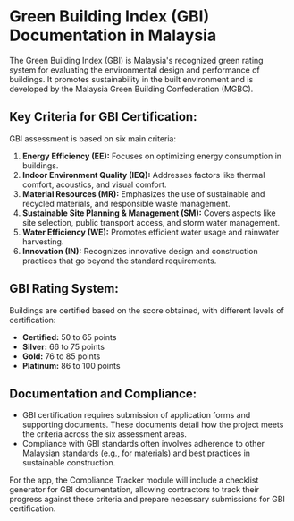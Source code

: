 # Green Building Index (GBI) Documentation in Malaysia

The Green Building Index (GBI) is Malaysia's recognized green rating system for evaluating the environmental design and performance of buildings. It promotes sustainability in the built environment and is developed by the Malaysia Green Building Confederation (MGBC).

## Key Criteria for GBI Certification:
GBI assessment is based on six main criteria:
1.  **Energy Efficiency (EE):** Focuses on optimizing energy consumption in buildings.
2.  **Indoor Environment Quality (IEQ):** Addresses factors like thermal comfort, acoustics, and visual comfort.
3.  **Material Resources (MR):** Emphasizes the use of sustainable and recycled materials, and responsible waste management.
4.  **Sustainable Site Planning & Management (SM):** Covers aspects like site selection, public transport access, and storm water management.
5.  **Water Efficiency (WE):** Promotes efficient water usage and rainwater harvesting.
6.  **Innovation (IN):** Recognizes innovative design and construction practices that go beyond the standard requirements.

## GBI Rating System:
Buildings are certified based on the score obtained, with different levels of certification:
-   **Certified:** 50 to 65 points
-   **Silver:** 66 to 75 points
-   **Gold:** 76 to 85 points
-   **Platinum:** 86 to 100 points

## Documentation and Compliance:
-   GBI certification requires submission of application forms and supporting documents. These documents detail how the project meets the criteria across the six assessment areas.
-   Compliance with GBI standards often involves adherence to other Malaysian standards (e.g., for materials) and best practices in sustainable construction.

For the app, the Compliance Tracker module will include a checklist generator for GBI documentation, allowing contractors to track their progress against these criteria and prepare necessary submissions for GBI certification.

